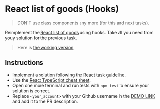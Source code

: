 # React list of goods (Hooks)

> DON'T use class components any more (for this and next tasks).

Reimplement the [React list of goods](https://github.com/mate-academy/react_list-of-goods#react-list-of-goods)
using hooks. Take all you need from youy solution for the previous task.

> Here is [the working version](https://mate-academy.github.io/react_list-of-goods/)

## Instructions

- Implement a solution following the [React task guideline](https://github.com/mate-academy/react_task-guideline#react-tasks-guideline).
- Use the [React TypeScript cheat sheet](https://mate-academy.github.io/fe-program/js/extra/react-typescript).
- Open one more terminal and run tests with `npm test` to ensure your solution is correct.
- Replace `<your_account>` with your Github username in the [DEMO LINK](https://Oleksii-Blyzniuk.github.io/react_list-of-goods-hooks/) and add it to the PR description.
